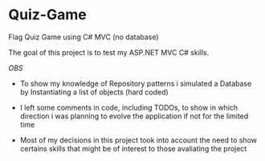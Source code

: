 # Quiz-Game
Flag Quiz Game using C# MVC (no database)


The goal of this project is to  test my ASP.NET MVC C# skills. 

*OBS*

* To show my knowledge of Repository patterns i simulated a Database by Instantiating a list of objects (hard coded)

* I left some comments in code, including TODOs, to show in which direction i was planning to evolve the application if not for the limited time

* Most of my decisions in this project took into account the need to show certains skills that might be of interest to those avaliating the project
